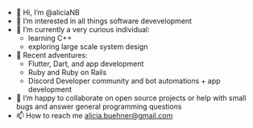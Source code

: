 - 👋 Hi, I’m @aliciaNB
- 👀 I’m interested in all things software devevelopment
- 🌱 I’m currently a very curious individual: 
     - learning C++ 
     - exploring large scale system design 
- 💭 Recent adventures: 
     - Flutter, Dart, and app development
     - Ruby and Ruby on Rails
     - Discord Developer community and bot automations + app development 
- 💞️ I’m happy to collaborate on open source projects or help with small bugs and answer general programming questions 
- 📫 How to reach me alicia.buehner@gmail.com

<!---
aliciaNB/aliciaNB is a ✨ special ✨ repository because its `README.md` (this file) appears on your GitHub profile.
You can click the Preview link to take a look at your changes.
--->
